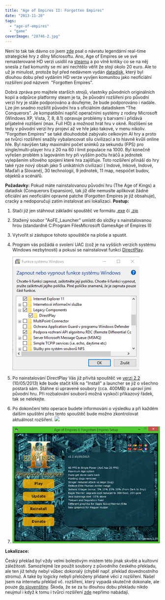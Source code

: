 ```yaml
---
title: "Age of Empires II: Forgotten Empires"
date: "2013-11-20"
tags: 
  - "age-of-empires"
  - "game"
coverImage: "28746-2.jpg"
---
```


Není to tak tak dávno co jsem [zde](http://old.maxxx.cz/2013/03/age-of-empires-ii-remastrovana-hd-verze/ "aoe") psal o návratu legendární real-time strategické hry z dílny Microsoftu. Ano, Age of Empires se ve své remasterované HD verzi usídlil na [steamu](http://store.steampowered.com/app/221380/) a po vlně kritiky co se na něj snesla z řad komunity se mi ani nechtělo věřit že stojí okolo 20 euro. Ale to už je minulost, protože byl před nedávnem vydán [datadisk](http://store.steampowered.com/app/239550/), který byl dlouhou dobu před vydáním HD verze vyvíjen komunitou jako neoficiální rozšíření pod názvem  "Forgotten Empires".

<!--more-->

Dobrá zpráva pro majitele starších strojů, vlastníky původních originálních kopií a odpůrce platformy steam je ta, že původní rozšíření pro původní verzi hry je stále podporováno a doufejme, že bude podporováno i nadále. Lze jím snadno rozšířit původní hra s oficiálním datadiskem “The Conquerors”. Je kompatibilní napříč operačními systémy z rodiny Microsoft (Windows XP, Vista, 7, 8, 8.1) opravuje problémy s barvami i přidává přijatelné rozlišení (max. Full HD) a možnost hrát hru v okně. Rozlišení se tedy v původní verzi hry projeví až ve hře jako takové, v menu nikoliv. "Forgotten Empires" se také dlouhodobě zabývalo celkovým AI hry a proto se tvůrci rozšíření snažily vybalancovat sílu civilizací a to hlavně kvůli online hře. Byl navýšen taky maximální počet snímků za sekundu (FPS) pro single/multi-player hru z 20 na 60 i limit populace na 1000. Byl konečně vyřešen problém s lagováním hry při vyšším počtu hráčů a jednotek vylepšením síťového spojení které hra zajišťuje. Toto rozšíření přináší do hry také ryze nový obsah jako 5 unikátních civilizací ( Indové, Inkové, Indové, Maďaři a Slované), 30 technologií, 9 jednotek, 11 map, nespočet budov, objektů a scénářů.

**Požadavky:** Pokud máte nainstalovanou původní hru (The Age of Kings) a datadisk (Conquerors Expansion), tak již díle nemusíte aplikovat žádné oficiální ani neoficiální opravné patche (Forgotten Empires je již obsahuje), cracky a nedoporučuji zatím instalovat ani lokalizaci. **Postup:**

1. Stačí již jen stáhnout základní spouštěč ve formátu [.exe](http://forgottenempires.net/AoFE_Launcher.exe) či [.zip](http://forgottenempires.net/AoFE_Launcher.zip)
2. Stažený soubor "AoFE\_Launcher" umístit do složky s nainstalovanou hrou (standardně C:Program FilesMicrosoft GamesAge of Empires II)
3. Vytvořit si zástupce tohoto spouštěče na ploše a spustit.
4. Program vás požádá o svolení UAC (což je na vyšších verzích systému Windows nezbytností) a pokusí se nainstalovat funkci [DirectPlay](http://en.wikipedia.org/wiki/DirectPlay).
    
    [![](images/Directplay.png)](http://old.maxxx.cz/wp-content/uploads/2013/11/Directplay.png)
5. Po nainstalování DirectPlay Vás již přivítá spouštěč ve [verzi 2.2](http://www.forgottenempires.net/install/patches) (10/05/2013) kde bude stačit klik na "Install" a launcher se již o všechno postará sám. Stáhne si upravené soubory (cca. 400MB) a upraví jimi původní hru. Při rozbalování souborů možná vyskočí příkazový řádek, tak se nelekejte.
6. Po dokončení této operace budete informováni o výsledku a při každém dalším spuštění přes tento spouštěč bude možno zkontrolovat aktuálnost rozšíření. [![](images/launcher-complete.png)](http://old.maxxx.cz/wp-content/uploads/2013/11/launcher-complete.png)
7. [![](images/launcher-play.png)](http://old.maxxx.cz/wp-content/uploads/2013/11/launcher-play.png)

**Lokalizace:**

Český překlad byl vždy velmi bolestivým místem této jinak skvělé a kultovní záležitosti. Samozřejmě lze použít soubory z původního českého překladu, ale ten již tehdy nebyl vůbec dokonalý (chyběl např. překlad dovednostního stromu). A také by logicky nebyli přeloženy přidané věci z rozšíření. Našel jsem na internetu překlad vč. rozšíření, který vypadá skutečně dokonale, ale pouze [do slovenštiny](http://cestiny.idnes.cz/age-of-empires-ii-datadisky-ddc-/Hry.aspx?c=A130926_092348_bw-cestiny-hry_zel). Škoda, že se za tu dlouhou dobu překladu nikdo neujmul i když k tomu i tvůrci rozšíření [zde](http://www.forgottenempires.net/features/language-support) nepřímo nabádají.
